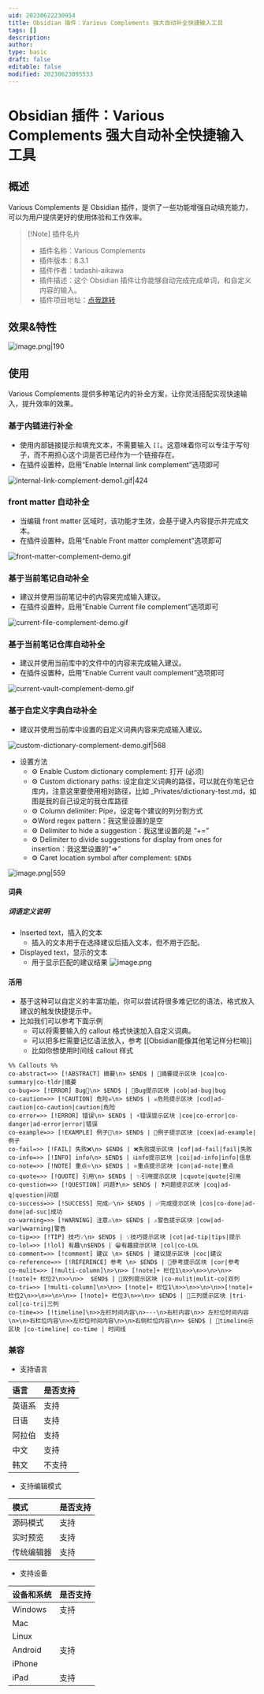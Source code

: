 ```yaml
---
uid: 20230622230954
title: Obsidian 插件：Various Complements 强大自动补全快捷输入工具
tags: []
description: 
author: 
type: basic
draft: false
editable: false
modified: 20230623095533
---
```


# Obsidian 插件：Various Complements 强大自动补全快捷输入工具

## 概述

Various Complements 是 Obsidian 插件，提供了一些功能增强自动填充能力，可以为用户提供更好的使用体验和工作效率。

> [!Note] 插件名片
> - 插件名称：Various Complements
> - 插件版本：8.3.1
> - 插件作者：tadashi-aikawa
> - 插件描述：这个 Obsidian 插件让你能够自动完成完成单词，和自定义内容的输入。
> - 插件项目地址：[点我跳转](https://github.com/tadashi-aikawa/obsidian-various-complements-plugin/blob/8.3.1/manifest.json)

## 效果&特性

![image.png|190](https://cdn.pkmer.cn/images/20230623003900.png!pkmer)

## 使用

Various Complements 提供多种笔记内的补全方案，让你灵活搭配实现快速输入，提升效率的效果。

### 基于内链进行补全

- 使用内部链接提示和填充文本，不需要输入 `[[`。这意味着你可以专注于写句子，而不用担心这个词是否已经作为一个链接存在。
- 在插件设置种，启用“Enable Internal link complement”选项即可

![internal-link-complement-demo1.gif|424](https://cdn.pkmer.cn/images/internal-link-complement-demo1.gif!pkmer)

### front matter 自动补全

- 当编辑 front matter 区域时，该功能才生效，会基于键入内容提示并完成文本。
- 在插件设置种，启用“Enable Front matter complement”选项即可

![front-matter-complement-demo.gif](https://cdn.pkmer.cn/images/front-matter-complement-demo.gif!pkmer)

### 基于当前笔记自动补全

- 建议并使用当前笔记中的内容来完成输入建议。
- 在插件设置种，启用“Enable Current file complement”选项即可

![current-file-complement-demo.gif](https://cdn.pkmer.cn/images/current-file-complement-demo.gif!pkmer)

### 基于当前笔记仓库自动补全

- 建议并使用当前库中的文件中的内容来完成输入建议。
- 在插件设置种，启用“Enable Current vault complement”选项即可

![current-vault-complement-demo.gif](https://cdn.pkmer.cn/images/current-vault-complement-demo.gif!pkmer)

### 基于自定义字典自动补全

- 建议并使用当前库中设置的自定义词典内容来完成输入建议。

![custom-dictionary-complement-demo.gif|568](https://cdn.pkmer.cn/images/custom-dictionary-complement-demo.gif!pkmer)

- 设置方法
	- ⚙️ Enable Custom dictionary complement: 打开 (必须)
	- ⚙️ Custom dictionary paths: 设定自定义词典的路径，可以就在你笔记仓库内，注意这里要使用相对路径，比如 _Privates/dictionary-test.md，如图是我的自己设定的我仓库路径
	- ⚙️ Column delimiter: Pipe，设定每个建议的列分割方式
	- ⚙️Word regex pattern：我这里设置的是空
	- ⚙️ Delimiter to hide a suggestion：我这里设置的是 “+=”
	- ⚙️ Delimiter to divide suggestions for display from ones for insertion：我这里设置的“=>”
	- ⚙️ Caret location symbol after complement: `$END$`

![image.png|559](https://cdn.pkmer.cn/images/20230623093222.png!pkmer)

#### 词典

##### 词语定义说明

- Inserted text，插入的文本
	- 插入的文本用于在选择建议后插入文本，但不用于匹配。
- Displayed text，显示的文本
	- 用于显示匹配的建议结果
![image.png](https://cdn.pkmer.cn/images/20230623002501.png!pkmer)

#### 活用

- 基于这种可以自定义的丰富功能，你可以尝试将很多难记忆的语法，格式放入建议的触发快捷提示中。
- 比如我们可以参考下面示例
	- 可以将需要输入的 callout 格式快速加入自定义词典。
	- 可以把多栏需要记忆语法放入，参考 [[Obsidian能像其他笔记样分栏嘛]]
	- 比如你想使用时间线 callout 样式

```词典实例
%% Callouts %% 
co-abstract=>> [!ABSTRACT] 摘要\n> $END$ | 📔摘要提示区块 |coa|co-summary|co-tldr|摘要
co-bug=>> [!ERROR] Bug🐞\n> $END$ | 🐞Bug提示区块 |cob|ad-bug|bug
co-caution=>> [!CAUTION] 危险☠️\n> $END$ | ☠️危险提示区块 |cod|ad-caution|co-caution|caution|危险
co-error=>> [!ERROR] 错误\n> $END$ | ⚡错误提示区块 |coe|co-error|co-danger|ad-error|error|错误
co-example=>> [!EXAMPLE] 例子📝\n> $END$ | 📝例子提示区块 |coex|ad-example|例子
co-fail=>> [!FAIL] 失败❌\n> $END$ | ❌失败提示区块 |cof|ad-fail|fail|失败
co-info=>> [!INFO] infoℹ️\n> $END$ | ℹ️info提示区块 |coi|ad-info|info|信息
co-note=>> [!NOTE] 重点⭐\n> $END$ | ⭐重点提示区块 |con|ad-note|重点
co-quote=>> [!QUOTE] 引用\n> $END$ | ✨引用提示区块 |cquote|quote|引用
co-question=>> [!QUESTION] 问题❓\n> $END$ | ❓问题提示区块 |coq|ad-q|question|问题
co-success=>> [!SUCCESS] 完成✅\n> $END$ | ✅完成提示区块 |cos|co-done|ad-done|ad-suc|成功
co-warning=>> [!WARNING] 注意⚠️\n> $END$ | ⚠️警告提示区块 |cow|ad-war|wwarning|警告
co-tip=>> [!TIP] 技巧💡\n> $END$ | 💡技巧提示区块 |cot|ad-tip|tips|提示
co-lol=>> [!lol] 有趣\n$END$ | 😁有趣提示区块 |col|co-LOL
co-comment=>> [!comment] 建议 \n> $END$ | 建议提示区块 |coc|建议
co-reference=>> [!REFERENCE] 参考 \n> $END$ | 📖參考提示区块 |cor|参考
co-mulit=>> [!multi-column]\n>\n>> [!note]+ 栏位1\n>>\n>>\n>\n>>[!note]+ 栏位2\n>>\n>>  $END$ | 📖双列提示区块 |co-mulit|mulit-co|双列
co-tri=>> [!multi-column]\n>\n>> [!note]+ 栏位1\n>>\n>>\n>\n>>[!note]+ 栏位2\n>>\n>>\n>\n>> [!note]+ 栏位3\n>>\n>> $END$ | 📖三列提示区块 |tri-col|co-tri|三列
co-time=>> [!timeline]\n>>左栏时间内容\n>---\n>右栏内容\n>> 左栏位时间内容\n>\n>右栏位内容\n>>左栏位时间内容\n>\n>右侧栏位内容\n>> $END$ | 📆timeline示区块 |co-timeline| co-time | 时间线
```

### 兼容

- 支持语言

|语言|是否支持|
|:--|:--|
|英语系|支持|
|日语|支持|
|阿拉伯|支持|
|中文|支持|
|韩文|不支持|

- 支持编辑模式

|模式|是否支持|
|:--|:--|
|源码模式|支持|
|实时预览|支持|
|传统编辑器|支持|

- 支持设备

|设备和系统|是否支持|
|:--|:--|
|Windows|支持|
|Mac|  |
|Linux|  |
|Android|支持|
|iPhone|  |
|iPad|支持|
